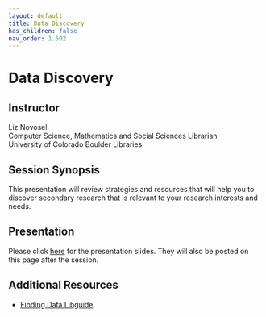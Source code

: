 ```yaml
---
layout: default
title: Data Discovery
has_children: false
nav_order: 1.502
---
```


# Data Discovery 

## Instructor

Liz Novosel\
Computer Science, Mathematics and Social Sciences Librarian\
University of Colorado Boulder Libraries

## Session Synopsis

This presentation will review strategies and resources that will help you to discover secondary research that is relevant to your research interests and needs. 

## Presentation

Please click [here](https://docs.google.com/presentation/d/1-zFLGsOX5RsEsY7C6bFfqYh6S7OniyFSQneAewZL5-k/edit?usp=sharing) for the presentation slides. They will also be posted on this page after the session. 

## Additional Resources

* [Finding Data Libguide](https://libguides.colorado.edu/findingdatasets/2023/databootcamp?preview=15c198edbf8329a7d57d0bfc8d5aca09)



